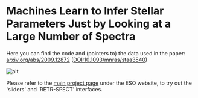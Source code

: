 # Machines Learn to Infer Stellar Parameters Just by Looking at a Large Number of Spectra
Here you can find the code and (pointers to) the data used in the paper: [arxiv.org/abs/2009.12872](https://arxiv.org/abs/2009.12872) ([DOI:10.1093/mnras/staa3540](https://dx.doi.org%2F10.1093%2Fmnras%2Fstaa3540&v=e626d26c))

![alt](http://www.eso.org/~nsedagha/universe/teaser.png "Machines")

<!--
If you use this code for research please cite:
   
    @InProceedings{sedaghat_machines_2020,
      author       = "N. Sedaghat and M. Zolfaghari and E. Amiri and T. Brox",
      title        = "Orientation-boosted voxel nets for 3D object recognition",
      booktitle    = "British Machine Vision Conference (BMVC)",
      month        = " ",
      year         = "2017",
      url          = "http://lmb.informatik.uni-freiburg.de/Publications/2017/SZB17a"
    }
-->

Please refer to the [main project page](http://www.eso.org/~nsedagha/universe) under the ESO website, to try out the 'sliders' and 'RETR-SPECT' interfaces.

